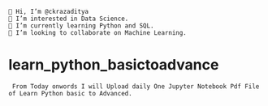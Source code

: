 
    👋 Hi, I’m @ckrazaditya
    👀 I’m interested in Data Science.
    🌱 I’m currently learning Python and SQL.
    💞️ I’m looking to collaborate on Machine Learning.
   
   # learn_python_basictoadvance
     From Today onwords I will Upload daily One Jupyter Notebook Pdf File of Learn Python basic to Advanced.

